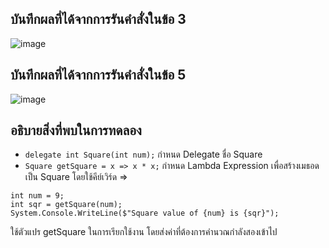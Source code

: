 ## บันทึกผลที่ได้จากการรันคำสั่งในข้อ 3
![image](https://github.com/Phetteepop/03376836-OOP-2566-Lab-15/assets/144197367/c564cf80-ba1e-4686-95e2-c7c8ebe66141)


## บันทึกผลที่ได้จากการรันคำสั่งในข้อ 5
![image](https://github.com/Phetteepop/03376836-OOP-2566-Lab-15/assets/144197367/20ffa311-13ed-41cd-8182-cef8564f9788)


## อธิบายสิ่งที่พบในการทดลอง
- `delegate int Square(int num);` กำหนด Delegate ชื่อ Square
- `Square getSquare = x => x * x;` กำหนด Lambda Expression เพื่อสร้างเมธอดเป็น Square โดยใช้คีย์เวิร์ด =>
```
int num = 9;
int sqr = getSquare(num);
System.Console.WriteLine($"Square value of {num} is {sqr}");
```
 ใช้ตัวแปร getSquare ในการเรียกใช้งาน โดยส่งค่าที่ต้องการคำนวณกำลังสองเข้าไป

